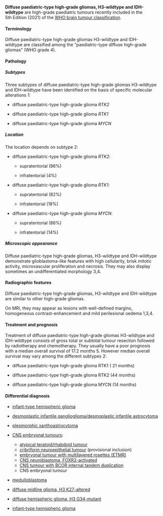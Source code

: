 
**Diffuse paediatric-type high-grade gliomas, H3-wildtype and IDH-wildtype** are high-grade paediatric tumours recently included in the 5th Edition (2021) of the [WHO brain tumour classification](https://radiopaedia.org/articles/who-classification-of-cns-tumours-1).

#### Terminology

Diffuse paediatric-type high-grade gliomas H3-wildtype and IDH-wildtype are classified among the "paediatric-type diffuse high-grade gliomas" (WHO grade 4). 

#### Pathology

##### Subtypes

Three subtypes of diffuse paediatric-type high-grade gliomas H3-wildtype and IDH-wildtype have been identified on the basis of specific molecular alterations 1:

- diffuse paediatric-type high-grade glioma _RTK2_
    
- diffuse paediatric-type high-grade glioma _RTK1_
    
- diffuse paediatric-type high-grade glioma _MYCN_
    

##### Location

The location depends on subtype 2:

- diffuse paediatric-type high-grade glioma _RTK2_:
    
    - supratentorial (96%)
        
    - infratentorial (4%)
        
- diffuse paediatric-type high-grade glioma _RTK1_:
    
    - supratentorial (82%)
        
    - infratentorial (18%)
        
- diffuse paediatric-type high-grade glioma _MYCN_:
    
    - supratentorial (86%)
        
    - infratentorial (14%)
        

##### Microscopic appearance

Diffuse paediatric-type high-grade gliomas, H3-wildtype and IDH-wildtype demonstrate glioblastoma-like features with high cellularity, brisk mitotic activity, microvascular proliferation and necrosis. They may also display sometimes an undifferentiated morphology 3,4.

#### Radiographic features

Diffuse paediatric-type high-grade gliomas, H3-wildtype and IDH-wildtype are similar to other high-grade gliomas. 

On MRI, they may appear as lesions with well-defined margins, homogeneous contrast-enhancement and mild perilesional oedema 1,3,4.

#### Treatment and prognosis

Treatment of diffuse paediatric-type high-grade gliomas H3-wildtype and IDH-wildtype consists of gross total or subtotal tumour resection followed by radiotherapy and chemotherapy. They usually have a poor prognosis with a median overall survival of 17.2 months 5. However median overall survival may vary among the different subtypes 2:

- diffuse paediatric-type high-grade glioma RTK1 ( 21 months)
    
- diffuse paediatric-type high-grade glioma RTK2 (44 months)
    
- diffuse paediatric-type high-grade glioma MYCN (14 months)
    

#### Differential diagnosis

- [infant-type hemispheric glioma](https://radiopaedia.org/articles/infant-type-hemispheric-glioma-1 "Infant-type hemispheric glioma")
    
- [desmoplastic infantile ganglioglioma/desmoplastic infantile astrocytoma](https://radiopaedia.org/articles/desmoplastic-infantile-gangliogliomaastrocytoma)
    
- [pleomorphic xanthoastrocytoma](https://radiopaedia.org/articles/pleomorphic-xanthoastrocytoma)
    
- [CNS embryonal tumours](https://radiopaedia.org/articles/missing?article%5Btitle%5D=CNS+embryonal+tumour "CNS embryonal tumour"):
    
    - [atypical teratoid/rhabdoid tumour](https://radiopaedia.org/articles/atypical-teratoidrhabdoid-tumour)
    - [cribriform neuroepithelial tumour](https://radiopaedia.org/articles/missing?article%5Btitle%5D=cribriform+neuroepithelial+tumour "cribriform neuroepithelial tumour") (provisional inclusion)
    - [embryonal tumour with multilayered rosettes (ETMR)](https://radiopaedia.org/articles/embryonal-tumours-with-multilayered-rosettes-etmr "Embryonal tumours with multilayered rosettes (ETMR)")
    - [CNS neuroblastoma, FOXR2-activated](https://radiopaedia.org/articles/cns-neuroblastoma-foxr2-activated-1)
    - [CNS tumour with BCOR internal tandem duplication](https://radiopaedia.org/articles/cns-tumour-with-bcor-internal-tandem-duplication "CNS tumour with BCOR internal tandem duplication")
    - CNS embryonal tumour
- [medulloblastoma](https://radiopaedia.org/articles/medulloblastoma)
    
- [diffuse midline glioma, H3 K27-altered](https://radiopaedia.org/articles/diffuse-midline-glioma-h3-k27-altered)
    
- [diffuse hemispheric glioma, H3 G34-mutant](https://radiopaedia.org/articles/diffuse-hemispheric-glioma-h3-g34-mutant-1)
    
- [infant-type hemispheric glioma](https://radiopaedia.org/articles/infant-type-hemispheric-glioma-1)